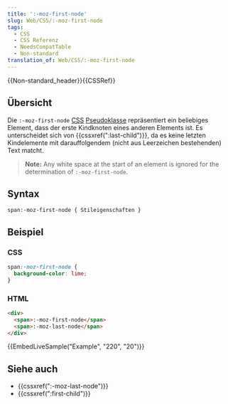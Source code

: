 ```yaml
---
title: ':-moz-first-node'
slug: Web/CSS/:-moz-first-node
tags:
  - CSS
  - CSS Referenz
  - NeedsCompatTable
  - Non-standard
translation_of: Web/CSS/:-moz-first-node
---
```

{{Non-standard_header}}{{CSSRef}}

## Übersicht

Die `:-moz-first-node` [CSS](/de/docs/Web/CSS) [Pseudoklasse](/de/docs/Web/CSS/Pseudo-classes) repräsentiert ein beliebiges Element, dass der erste Kindknoten eines anderen Elements ist. Es unterscheidet sich von {{cssxref(":last-child")}}, da es keine letzten Kindelemente mit darauffolgendem (nicht aus Leerzeichen bestehenden) Text matcht.

> **Note:** Any white space at the start of an element is ignored for the determination of `:-moz-first-node`.

## Syntax

    span:-moz-first-node { Stileigenschaften }

## Beispiel

### CSS

```css
span:-moz-first-node {
  background-color: lime;
}
```

### HTML

```html
<div>
  <span>:-moz-first-node</span>
  <span>:-moz-last-node</span>
</div>
```

{{EmbedLiveSample("Example", "220", "20")}}

## Siehe auch

- {{cssxref(":-moz-last-node")}}
- {{cssxref(":first-child")}}
